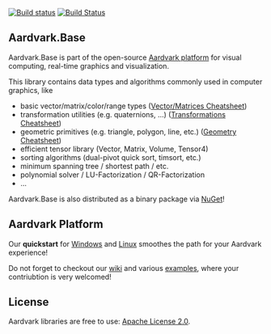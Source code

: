 [![Build status](https://ci.appveyor.com/api/projects/status/px8242ird5aa6svs/branch/master?svg=true)](https://ci.appveyor.com/project/haraldsteinlechner/aardvark/branch/master)
[![Build Status](https://travis-ci.org/aardvark-platform/aardvark.base.svg?branch=master)](https://travis-ci.org/aardvark-platform/aardvark.base)

## Aardvark.Base

Aardvark.Base is part of the open-source [Aardvark platform](https://github.com/aardvark-platform/aardvark.docs) for visual computing, real-time graphics and visualization.

This library contains data types and algorithms commonly used in computer graphics, like
* basic vector/matrix/color/range types ([Vector/Matrices Cheatsheet](https://github.com/aardvark-platform/aardvark.docs/wiki/Vectors-and-Matrices))
* transformation utilities (e.g. quaternions, ...) ([Transformations Cheatsheet](https://github.com/aardvark-platform/aardvark.docs/wiki/Transformations))
* geometric primitives (e.g. triangle, polygon, line, etc.) ([Geometry Cheatsheet](https://github.com/aardvark-platform/aardvark.docs/wiki/Geometry))
* efficient tensor library (Vector, Matrix, Volume, Tensor4)
* sorting algorithms (dual-pivot quick sort, timsort, etc.)
* minimum spanning tree / shortest path / etc.
* polynomial solver / LU-Factorization / QR-Factorization
* ...

Aardvark.Base is also distributed as a binary package via [NuGet](https://www.nuget.org/packages/Aardvark.Base/)!

## Aardvark Platform
Our **quickstart** for [Windows](https://github.com/aardvark-platform/aardvark.docs/wiki/Quickstart-Windows) and [Linux](https://github.com/aardvark-platform/aardvark.docs/wiki/Quickstart-Linux) smoothes the path for your Aardvark experience! 

Do not forget to checkout our [wiki](https://github.com/aardvarkplatform/aardvark.docs/wiki) and various [examples](https://github.com/aardvark-platform/aardvark.docs/wiki/Gallery), where your contriubtion is very welcomed!

## License
Aardvark libraries are free to use: [Apache License 2.0](http://www.apache.org/licenses/LICENSE-2.0.txt).
